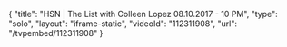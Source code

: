 {
    "title": "HSN | The List with Colleen Lopez 08.10.2017 - 10 PM",
    "type": "solo",
    "layout": "iframe-static",
    "videoId": "112311908",
    "url": "\/tvpembed\/112311908"
}